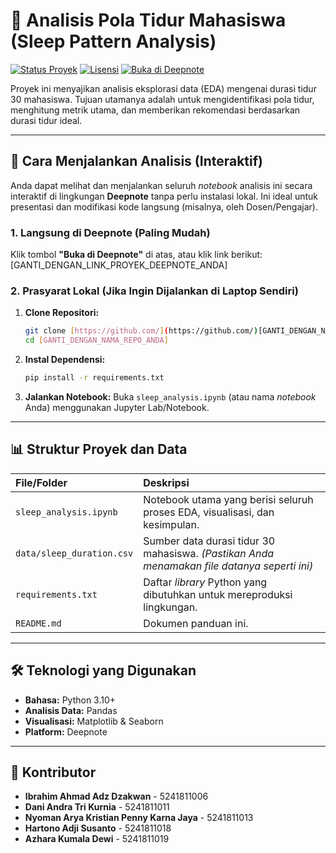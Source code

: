 # 🛌 Analisis Pola Tidur Mahasiswa (Sleep Pattern Analysis)

[![Status Proyek](https://img.shields.io/badge/Status-Selesai-brightgreen)](https://github.com/[GANTI_DENGAN_NAMA_AKUN_ANDA]/[GANTI_DENGAN_NAMA_REPO_ANDA])
[![Lisensi](https://img.shields.io/badge/Lisensi-MIT-blue)](https://github.com/[GANTI_DENGAN_NAMA_AKUN_ANDA]/[GANTI_DENGAN_NAMA_REPO_ANDA]/blob/main/LICENSE)
[![Buka di Deepnote](https://deepnote.com/buttons/run-in-deepnote.svg)]([GANTI_DENGAN_LINK_PROYEK_DEEPNOTE_ANDA])

Proyek ini menyajikan analisis eksplorasi data (EDA) mengenai durasi tidur 30 mahasiswa. Tujuan utamanya adalah untuk mengidentifikasi pola tidur, menghitung metrik utama, dan memberikan rekomendasi berdasarkan durasi tidur ideal.

---

## 🚀 Cara Menjalankan Analisis (Interaktif)

Anda dapat melihat dan menjalankan seluruh *notebook* analisis ini secara interaktif di lingkungan **Deepnote** tanpa perlu instalasi lokal. Ini ideal untuk presentasi dan modifikasi kode langsung (misalnya, oleh Dosen/Pengajar).

### 1. Langsung di Deepnote (Paling Mudah)

Klik tombol **"Buka di Deepnote"** di atas, atau klik link berikut:
[GANTI_DENGAN_LINK_PROYEK_DEEPNOTE_ANDA]

### 2. Prasyarat Lokal (Jika Ingin Dijalankan di Laptop Sendiri)

1.  **Clone Repositori:**
    ```bash
    git clone [https://github.com/](https://github.com/)[GANTI_DENGAN_NAMA_AKUN_ANDA]/[GANTI_DENGAN_NAMA_REPO_ANDA].git
    cd [GANTI_DENGAN_NAMA_REPO_ANDA]
    ```
2.  **Instal Dependensi:**
    ```bash
    pip install -r requirements.txt
    ```
3.  **Jalankan Notebook:** Buka `sleep_analysis.ipynb` (atau nama *notebook* Anda) menggunakan Jupyter Lab/Notebook.

---

## 📊 Struktur Proyek dan Data

| File/Folder | Deskripsi |
| :--- | :--- |
| `sleep_analysis.ipynb` | Notebook utama yang berisi seluruh proses EDA, visualisasi, dan kesimpulan. |
| `data/sleep_duration.csv` | Sumber data durasi tidur 30 mahasiswa. *(Pastikan Anda menamakan file datanya seperti ini)* |
| `requirements.txt` | Daftar *library* Python yang dibutuhkan untuk mereproduksi lingkungan. |
| `README.md` | Dokumen panduan ini. |

---

## 🛠 Teknologi yang Digunakan

* **Bahasa:** Python 3.10+
* **Analisis Data:** Pandas
* **Visualisasi:** Matplotlib & Seaborn
* **Platform:** Deepnote

---

## 🤝 Kontributor

* **Ibrahim Ahmad Adz Dzakwan** - 5241811006
* **Dani Andra Tri Kurnia** - 5241811011
* **Nyoman Arya Kristian Penny Karna Jaya** - 5241811013
* **Hartono Adji Susanto** - 5241811018
* **Azhara Kumala Dewi** - 5241811019



